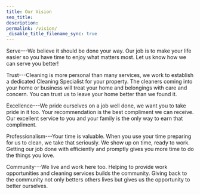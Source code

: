 ```yaml
---
title: Our Vision
seo_title:
description:
permalink: /vision/
_disable_title_filename_sync: true
---
```


Serve---We believe it should be done your way. Our job is to make your life easier so you have time to
enjoy what matters most. Let us know how we can serve you better!

Trust---Cleaning is more personal than many services, we work to establish a dedicated Cleaning
Specialist for your property. The cleaners coming into your home or business will treat your home and
belongings with care and concern. You can trust us to leave your home better than we found it.

Excellence---We pride ourselves on a job well done, we want you to take pride in it too. Your
recommendation is the best compliment we can receive. Our excellent service to you and your family is
the only way to earn that compliment.

Professionalism---Your time is valuable. When you use your time preparing for us to clean, we take that
seriously. We show up on time, ready to work. Getting our job done with efficiently and promptly gives
you more time to do the things you love.

Community---We live and work here too. Helping to provide work opportunities and cleaning services
builds the community. Giving back to the community not only betters others lives but gives us the
opportunity to better ourselves.
